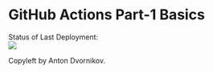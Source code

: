 # GitHub Actions Part-1 Basics


Status of Last Deployment:<br>
<img src="https://github.com/antonmd/github-actions-part-1-basics/workflows/first-actions/badge.svg?branch=master"><br>


Copyleft by Anton Dvornikov.
